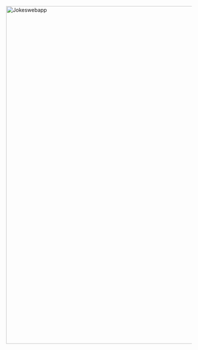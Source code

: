 
<img width="917" alt="Jokeswebapp" src="https://github.com/rashamiabhyankar12/JokesWebApp/assets/139979749/0a52e0e5-2512-4938-90bf-16b2d19a34c7">
